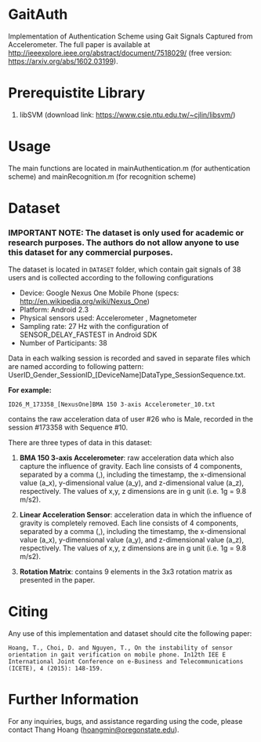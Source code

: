 # GaitAuth
Implementation of Authentication Scheme using Gait Signals Captured from Accelerometer. The full paper is available at http://ieeexplore.ieee.org/abstract/document/7518029/ (free version: https://arxiv.org/abs/1602.03199).

# Prerequistite Library

1. libSVM (download link: https://www.csie.ntu.edu.tw/~cjlin/libsvm/)


# Usage
The main functions are located in mainAuthentication.m (for authentication scheme) and mainRecognition.m (for recognition scheme)


# Dataset
### IMPORTANT NOTE: The dataset is only used for academic or research purposes. The authors do not allow anyone to use this dataset for any commercial purposes.

The dataset is located in ``DATASET`` folder, which contain gait signals of 38 users and is collected according to the following configurations

* Device: Google Nexus One Mobile Phone (specs: http://en.wikipedia.org/wiki/Nexus_One)
* Platform: Android 2.3
* Physical sensors used: Accelerometer , Magnetometer
* Sampling rate: 27 Hz  with the configuration of SENSOR_DELAY_FASTEST in Android SDK
* Number of Participants: 38

Data in each walking session is recorded and saved in separate files which are named according to following pattern:
UserID_Gender_SessionID_[DeviceName]DataType_SessionSequence.txt.

**For example:**

``
ID26_M_173358_[NexusOne]BMA 150 3-axis Accelerometer_10.txt
``

contains the raw acceleration data of user #26 who is Male, recorded in the session #173358 with Sequence #10.

There are three types of data in this dataset:

1. **BMA 150 3-axis Accelerometer**: raw acceleration data which also capture the influence of gravity. Each line consists of 4 components, separated by a comma (,), including the timestamp, the x-dimensional value (a_x), y-dimensional value (a_y), and z-dimensional value (a_z), respectively. The values of x,y, z dimensions are in g unit (i.e. 1g = 9.8 m/s2).

2. **Linear Acceleration Sensor**: acceleration data in which the influence of gravity is completely removed. Each line consists of 4 components, separated by a comma (,), including the timestamp, the x-dimensional value (a_x), y-dimensional value (a_y), and z-dimensional value (a_z), respectively. The values of x,y, z dimensions are in g unit (i.e. 1g = 9.8 m/s2).

3. **Rotation Matrix**: contains 9 elements in the 3x3 rotation matrix as presented in the paper.


# Citing

Any use of this implementation and dataset should cite the following paper:

``
Hoang, T., Choi, D. and Nguyen, T., On the instability of sensor orientation in gait verification on mobile phone. In12th IEE E International Joint Conference on e-Business and Telecommunications (ICETE), 4 (2015): 148-159.
``

# Further Information
For any inquiries, bugs, and assistance regarding using the code, please contact Thang Hoang (hoangmin@oregonstate.edu).
